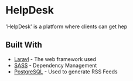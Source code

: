 # HelpDesk

'HelpDesk' is a platform where clients can get hep

## Built With

* [Laravl](http://www.dropwizard.io/1.0.2/docs/) - The web framework used
* [SASS](https://maven.apache.org/) - Dependency Management
* [PostgreSQL](https://rometools.github.io/rome/) - Used to generate RSS Feeds
